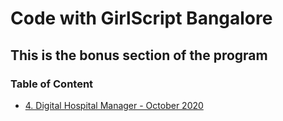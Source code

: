# Code with GirlScript Bangalore

## This is the bonus section of the program

### Table of Content

- [4. Digital Hospital Manager - October 2020](4.%20Digital%20Hospital%20Manager/README.md)

